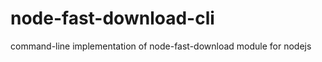 node-fast-download-cli
======================

command-line implementation of node-fast-download module for nodejs
